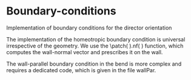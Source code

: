# Boundary-conditions
Implementation of boundary conditions for the director orientation

The implementation of the homeotropic boundary condition is universal irrespective of the geometry. 
We use the \patch( ).nf( ) function, which computes the wall-normal vector and prescribes it on the wall.

The wall-parallel boundary condition in the bend is more complex and requires a dedicated code,
which is given in the file wallPar.

